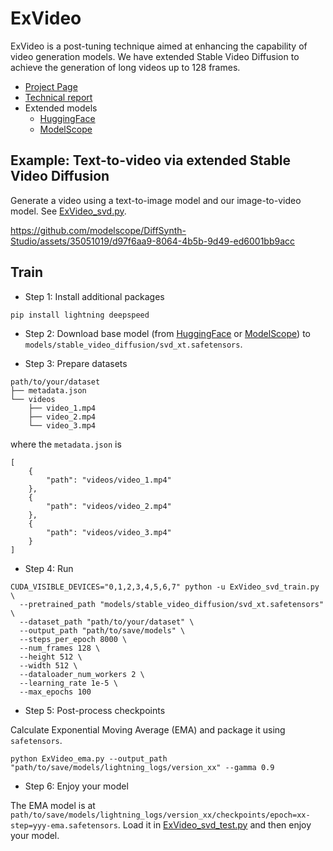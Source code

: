 # ExVideo

ExVideo is a post-tuning technique aimed at enhancing the capability of video generation models. We have extended Stable Video Diffusion to achieve the generation of long videos up to 128 frames.

* [Project Page](https://ecnu-cilab.github.io/ExVideoProjectPage/)
* [Technical report](https://arxiv.org/abs/2406.14130)
* Extended models
    * [HuggingFace](https://huggingface.co/ECNU-CILab/ExVideo-SVD-128f-v1)
    * [ModelScope](https://modelscope.cn/models/ECNU-CILab/ExVideo-SVD-128f-v1)

## Example: Text-to-video via extended Stable Video Diffusion

Generate a video using a text-to-image model and our image-to-video model. See [ExVideo_svd.py](./ExVideo_svd.py).

https://github.com/modelscope/DiffSynth-Studio/assets/35051019/d97f6aa9-8064-4b5b-9d49-ed6001bb9acc

## Train

* Step 1: Install additional packages

```
pip install lightning deepspeed
```

* Step 2: Download base model (from [HuggingFace](https://huggingface.co/stabilityai/stable-video-diffusion-img2vid-xt/resolve/main/svd_xt.safetensors) or [ModelScope](https://www.modelscope.cn/api/v1/models/AI-ModelScope/stable-video-diffusion-img2vid-xt/repo?Revision=master&FilePath=svd_xt.safetensors)) to `models/stable_video_diffusion/svd_xt.safetensors`.

* Step 3: Prepare datasets

```
path/to/your/dataset
├── metadata.json
└── videos
    ├── video_1.mp4
    ├── video_2.mp4
    └── video_3.mp4
```

where the `metadata.json` is

```
[
    {
        "path": "videos/video_1.mp4"
    },
    {
        "path": "videos/video_2.mp4"
    },
    {
        "path": "videos/video_3.mp4"
    }
]
```

* Step 4: Run

```
CUDA_VISIBLE_DEVICES="0,1,2,3,4,5,6,7" python -u ExVideo_svd_train.py \
  --pretrained_path "models/stable_video_diffusion/svd_xt.safetensors" \
  --dataset_path "path/to/your/dataset" \
  --output_path "path/to/save/models" \
  --steps_per_epoch 8000 \
  --num_frames 128 \
  --height 512 \
  --width 512 \
  --dataloader_num_workers 2 \
  --learning_rate 1e-5 \
  --max_epochs 100
```

* Step 5: Post-process checkpoints

Calculate Exponential Moving Average (EMA) and package it using `safetensors`.

```
python ExVideo_ema.py --output_path "path/to/save/models/lightning_logs/version_xx" --gamma 0.9
```

* Step 6: Enjoy your model

The EMA model is at `path/to/save/models/lightning_logs/version_xx/checkpoints/epoch=xx-step=yyy-ema.safetensors`. Load it in [ExVideo_svd_test.py](./ExVideo_svd_test.py) and then enjoy your model.
